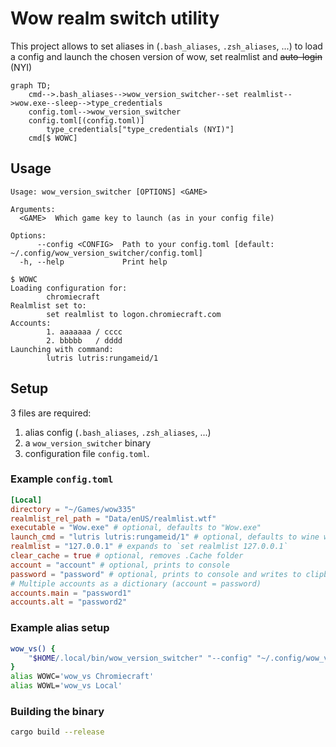 # Wow realm switch utility
This project allows to set aliases in (`.bash_aliases`, `.zsh_aliases`, ...) to load a config and launch the chosen version of wow, set realmlist and ~~auto-login~~ (NYI)

```mermaid
graph TD;
    cmd-->.bash_aliases-->wow_version_switcher--set realmlist-->wow.exe--sleep-->type_credentials
    config.toml-->wow_version_switcher
    config.toml[(config.toml)]
        type_credentials["type_credentials (NYI)"]
    cmd[$ WOWC]
```

## Usage

```
Usage: wow_version_switcher [OPTIONS] <GAME>

Arguments:
  <GAME>  Which game key to launch (as in your config file)

Options:
      --config <CONFIG>  Path to your config.toml [default: ~/.config/wow_version_switcher/config.toml]
  -h, --help             Print help
```

```
$ WOWC
Loading configuration for:
        chromiecraft
Realmlist set to:
        set realmlist to logon.chromiecraft.com
Accounts:
        1. aaaaaaa / cccc
        2. bbbbb   / dddd
Launching with command:
        lutris lutris:rungameid/1
```

## Setup
3 files are required:

1. alias config (`.bash_aliases`, `.zsh_aliases`, ...)
2. a `wow_version_switcher` binary
3. configuration file `config.toml`.

### Example `config.toml`

```toml
[Local]
directory = "~/Games/wow335"
realmlist_rel_path = "Data/enUS/realmlist.wtf"
executable = "Wow.exe" # optional, defaults to "Wow.exe"
launch_cmd = "lutris lutris:rungameid/1" # optional, defaults to wine with prefix in directory/.wine or executable on windows
realmlist = "127.0.0.1" # expands to `set realmlist 127.0.0.1`
clear_cache = true # optional, removes .Cache folder
account = "account" # optional, prints to console
password = "password" # optional, prints to console and writes to clipboard (experimental)
# Multiple accounts as a dictionary (account = password)
accounts.main = "password1"
accounts.alt = "password2"
```

### Example alias setup

```sh
wow_vs() {
    "$HOME/.local/bin/wow_version_switcher" "--config" "~/.config/wow_version_switcher/config.toml" "$@"
}
alias WOWC='wow_vs Chromiecraft'
alias WOWL='wow_vs Local'
```

### Building the binary

```sh
cargo build --release
```
